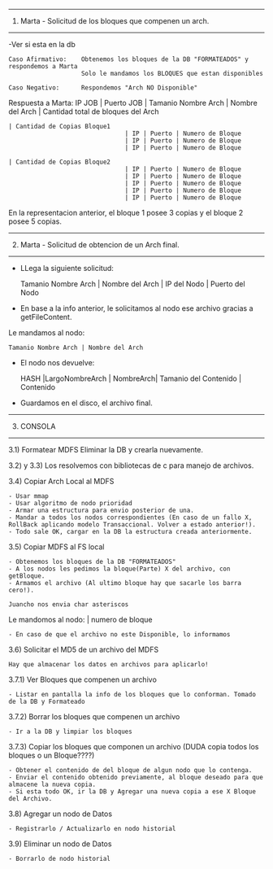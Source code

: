 -----------------------------------------------------------------------------
1) Marta - Solicitud de los bloques que compenen un arch.
-----------------------------------------------------------------------------
-Ver si esta en la db

	Caso Afirmativo: 	Obtenemos los bloques de la DB "FORMATEADOS" y respondemos a Marta
						Solo le mandamos los BLOQUES que estan disponibles						
						
	Caso Negativo:		Respondemos "Arch NO Disponible"

Respuesta a Marta:
	IP JOB | Puerto JOB | Tamanio Nombre Arch | Nombre del Arch | Cantidad total de bloques del Arch 
	
	| Cantidad de Copias Bloque1 	
									| IP | Puerto | Numero de Bloque
									| IP | Puerto | Numero de Bloque
									| IP | Puerto | Numero de Bloque
	
	| Cantidad de Copias Bloque2 	
									| IP | Puerto | Numero de Bloque
									| IP | Puerto | Numero de Bloque
									| IP | Puerto | Numero de Bloque
									| IP | Puerto | Numero de Bloque
									| IP | Puerto | Numero de Bloque

En la representacion anterior, el bloque 1 posee 3 copias y el bloque 2
posee 5 copias.



-----------------------------------------------------------------------------
2) Marta - Solicitud de obtencion de un Arch final.
-----------------------------------------------------------------------------
- LLega la siguiente solicitud:
	
	Tamanio Nombre Arch | Nombre del Arch | IP del Nodo | Puerto del Nodo

- En base a la info anterior, le solicitamos al nodo ese archivo gracias a getFileContent.

Le mandamos al nodo:
	
	Tamanio Nombre Arch | Nombre del Arch

- El nodo nos devuelve:
	
	HASH |LargoNombreArch | NombreArch| Tamanio del Contenido | Contenido

- Guardamos en el disco, el archivo final.



-----------------------------------------------------------------------------
3) CONSOLA 
-----------------------------------------------------------------------------
3.1) Formatear MDFS
	Eliminar la DB y crearla nuevamente.

3.2) y 3.3)
	Los resolvemos con bibliotecas de c para manejo de archivos.

3.4) Copiar Arch Local al MDFS
	
	- Usar mmap
	- Usar algoritmo de nodo prioridad
	- Armar una estructura para envio posterior de una.
	- Mandar a todos los nodos correspondientes (En caso de un fallo X, RollBack aplicando modelo Transaccional. Volver a estado anterior!).
	- Todo sale OK, cargar en la DB la estructura creada anteriormente.

3.5) Copiar MDFS al FS local
	
	- Obtenemos los bloques de la DB "FORMATEADOS"
	- A los nodos les pedimos la bloque(Parte) X del archivo, con getBloque.
	- Armamos el archivo (Al ultimo bloque hay que sacarle los barra cero!).
	
	Juancho nos envia char asteriscos

Le mandomos al nodo:
	| numero de bloque

	- En caso de que el archivo no este Disponible, lo informamos

3.6) Solicitar el MD5 de un archivo del MDFS
	
	Hay que almacenar los datos en archivos para aplicarlo!

3.7.1) Ver Bloques que compenen un archivo
	
	- Listar en pantalla la info de los bloques que lo conforman. Tomado de la DB y Formateado

3.7.2) Borrar los bloques que compenen un archivo
	
	- Ir a la DB y limpiar los bloques

3.7.3) Copiar los bloques que componen un archivo (DUDA copia todos los bloques o un Bloque????)
	
	- Obtener el contenido de del bloque de algun nodo que lo contenga.
	- Enviar el contenido obtenido previamente, al bloque deseado para que almacene la nueva copia.
	- Si esta todo OK, ir la DB y Agregar una nueva copia a ese X Bloque del Archivo.

3.8) Agregar un nodo de Datos
	
	- Registrarlo / Actualizarlo en nodo historial

3.9) Eliminar un nodo de Datos
	
	- Borrarlo de nodo historial
